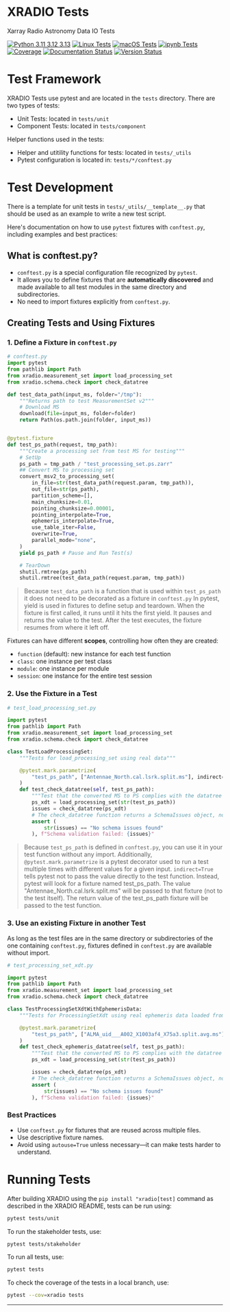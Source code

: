 # XRADIO Tests
Xarray Radio Astronomy Data IO Tests

[![Python 3.11 3.12 3.13](https://img.shields.io/badge/python-3.11%20%7C%203.12%20%7C%203.13-blue)](https://www.python.org/downloads/release/python-3130/)
[![Linux Tests](https://github.com/casangi/xradio/actions/workflows/python-testing-linux.yml/badge.svg?branch=main)](https://github.com/casangi/xradio/actions/workflows/python-testing-linux.yml?query=branch%3Amain)
[![macOS Tests](https://github.com/casangi/xradio/actions/workflows/python-testing-macos.yml/badge.svg?branch=main)](https://github.com/casangi/xradio/actions/workflows/python-testing-macos.yml?query=branch%3Amain)
[![ipynb Tests](https://github.com/casangi/xradio/actions/workflows/run-ipynb.yml/badge.svg?branch=main)](https://github.com/casangi/xradio/actions/workflows/run-ipynb.yml?query=branch%3Amain)
[![Coverage](https://codecov.io/gh/casangi/xradio/branch/main/graph/badge.svg)](https://codecov.io/gh/casangi/xradio/branch/main/xradio)
[![Documentation Status](https://readthedocs.org/projects/xradio/badge/?version=latest)](https://xradio.readthedocs.io)
[![Version Status](https://img.shields.io/pypi/v/xradio.svg)](https://pypi.python.org/pypi/xradio/)

# Test Framework
XRADIO Tests use pytest and are located in the `tests` directory. There are two types of tests:
- Unit Tests: located in `tests/unit`
- Component Tests: located in `tests/component`

Helper functions used in the tests:
- Helper and utitility functions for tests: located in `tests/_utils`
- Pytest configuration is located in: `tests/*/conftest.py`

# Test Development
There is a template for unit tests in `tests/_utils/__template__.py` that should be used as an example to write a new test script.

Here's documentation on how to use `pytest` fixtures with `conftest.py`, including examples and best practices:

## What is conftest.py?

* `conftest.py` is a special configuration file recognized by `pytest`.
* It allows you to define fixtures that are **automatically discovered** and made available to all test modules in the same directory and subdirectories.
* No need to import fixtures explicitly from `conftest.py`.

## Creating Tests and Using Fixtures

### **1. Define a Fixture in `conftest.py`**

```python
# conftest.py
import pytest
from pathlib import Path
from xradio.measurement_set import load_processing_set
from xradio.schema.check import check_datatree

def test_data_path(input_ms, folder="/tmp"):
    """Returns path to test MeasurementSet v2"""
    # Download MS
    download(file=input_ms, folder=folder)
    return Path(os.path.join(folder, input_ms))


@pytest.fixture
def test_ps_path(request, tmp_path):
    """Create a processing set from test MS for testing"""
    # SetUp
    ps_path = tmp_path / "test_processing_set.ps.zarr"
    ## Convert MS to processing set
    convert_msv2_to_processing_set(
        in_file=str(test_data_path(request.param, tmp_path)),
        out_file=str(ps_path),
        partition_scheme=[],
        main_chunksize=0.01,
        pointing_chunksize=0.00001,
        pointing_interpolate=True,
        ephemeris_interpolate=True,
        use_table_iter=False,
        overwrite=True,
        parallel_mode="none",
    )
    yield ps_path # Pause and Run Test(s)

    # TearDown
    shutil.rmtree(ps_path)
    shutil.rmtree(test_data_path(request.param, tmp_path))
```
> Because `test_data_path` is a function that is used within `test_ps_path` it does not need to be decorated as a fixture in `conftest.py` In pytest, yield is used in fixtures to define setup and teardown. When the fixture is first called, it runs until it hits the first yield. It pauses and returns the value to the test. After the test executes, the fixture resumes from where it left off.

Fixtures can have different **scopes**, controlling how often they are created:

* `function` (default): new instance for each test function
* `class`: one instance per test class
* `module`: one instance per module
* `session`: one instance for the entire test session

### **2. Use the Fixture in a Test**

```python
# test_load_processing_set.py

import pytest
from pathlib import Path
from xradio.measurement_set import load_processing_set
from xradio.schema.check import check_datatree

class TestLoadProcessingSet:
    """Tests for load_processing_set using real data"""

    @pytest.mark.parametrize(
        "test_ps_path", ["Antennae_North.cal.lsrk.split.ms"], indirect=True
    )
    def test_check_datatree(self, test_ps_path):
        """Test that the converted MS to PS complies with the datatree schema checker"""
        ps_xdt = load_processing_set(str(test_ps_path))
        issues = check_datatree(ps_xdt)
        # The check_datatree function returns a SchemaIssues object, not a string
        assert (
            str(issues) == "No schema issues found"
        ), f"Schema validation failed: {issues}"
```

> Because `test_ps_path` is defined in `conftest.py`, you can use it in your test function without any import. Additionally, `@pytest.mark.parametrize` is a pytest decorator used to run a test multiple times with different values for a given input. `indirect=True` tells pytest not to pass the value directly to the test function. Instead, pytest will look for a fixture named test_ps_path. The value "Antennae_North.cal.lsrk.split.ms" will be passed to that fixture (not to the test itself). The return value of the test_ps_path fixture will be passed to the test function.

### **3. Use an existing Fixture in another Test**

As long as the test files are in the same directory or subdirectories of the one containing `conftest.py`, fixtures defined in `conftest.py` are available without import.

```python
# test_processing_set_xdt.py

import pytest
from pathlib import Path
from xradio.measurement_set import load_processing_set
from xradio.schema.check import check_datatree

class TestProcessingSetXdtWithEphemerisData:
    """Tests for ProcessingSetXdt using real ephemeris data loaded from disk"""

    @pytest.mark.parametrize(
        "test_ps_path", ["ALMA_uid___A002_X1003af4_X75a3.split.avg.ms"], indirect=True
    )
    def test_check_ephemeris_datatree(self, test_ps_path):
        """Test that the converted MS to PS complies with the datatree schema checker"""
        ps_xdt = load_processing_set(str(test_ps_path))

        issues = check_datatree(ps_xdt)
        # The check_datatree function returns a SchemaIssues object, not a string
        assert (
            str(issues) == "No schema issues found"
        ), f"Schema validation failed: {issues}"
```

### Best Practices

* Use `conftest.py` for fixtures that are reused across multiple files.
* Use descriptive fixture names.
* Avoid using `autouse=True` unless necessary—it can make tests harder to understand.

# Running Tests
After building XRADIO using the ```pip install "xradio[test]``` command as described in the XRADIO README, tests can be run using:
```sh
pytest tests/unit
```

To run the stakeholder tests, use:
```sh
pytest tests/stakeholder
```

To run all tests, use:
```sh
pytest tests
```
To check the coverage of the tests in a local branch, use:
```sh
pytest --cov=xradio tests
```



---


